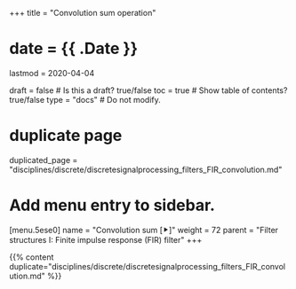 +++
title = "Convolution sum operation"

# date = {{ .Date }}
lastmod = 2020-04-04

draft = false  # Is this a draft? true/false
toc = true  # Show table of contents? true/false
type = "docs"  # Do not modify.

# duplicate page
duplicated_page = "disciplines/discrete/discretesignalprocessing_filters_FIR_convolution.md"

# Add menu entry to sidebar.
[menu.5ese0]
name = "Convolution sum [⯈]"
weight = 72
parent = "Filter structures I: Finite impulse response (FIR) filter"
+++

{{% content duplicate="disciplines/discrete/discretesignalprocessing_filters_FIR_convolution.md" %}}
